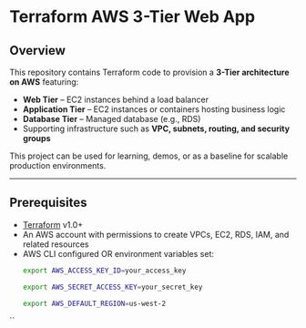 # Terraform AWS 3-Tier Web App

## Overview
This repository contains Terraform code to provision a **3-Tier architecture on AWS** featuring:

- **Web Tier** – EC2 instances behind a load balancer
- **Application Tier** – EC2 instances or containers hosting business logic
- **Database Tier** – Managed database (e.g., RDS)
- Supporting infrastructure such as **VPC, subnets, routing, and security groups**

This project can be used for learning, demos, or as a baseline for scalable production environments.

---

## Prerequisites
- [Terraform](https://developer.hashicorp.com/terraform/downloads) v1.0+  
- An AWS account with permissions to create VPCs, EC2, RDS, IAM, and related resources  
- AWS CLI configured OR environment variables set:
  ```bash
  export AWS_ACCESS_KEY_ID=your_access_key
  
  export AWS_SECRET_ACCESS_KEY=your_secret_key
  
  export AWS_DEFAULT_REGION=us-west-2
``
